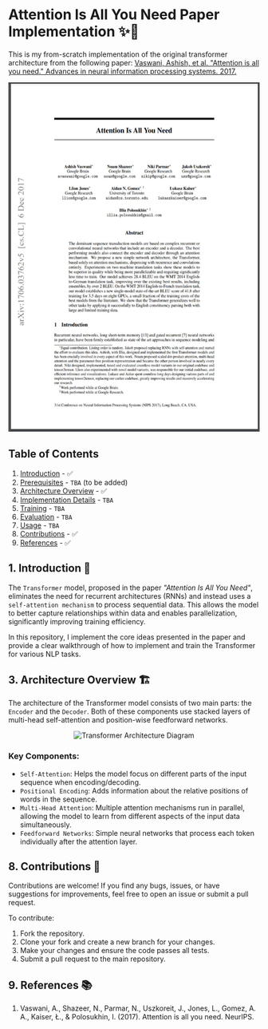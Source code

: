 # Attention Is All You Need Paper Implementation ✨📝

This is my from-scratch implementation of the original transformer architecture from the following paper: [Vaswani, Ashish, et al. "Attention is all you need." Advances in neural information processing systems. 2017.](https://arxiv.org/abs/1706.03762)

<a href=https://arxiv.org/pdf/1706.03762.pdf>
  <p align="center">
    <img width="540" height="700" src="/assets/banner_paper.jpg" alt="Attention Paper Banner Img">
  </p>
</a>


## Table of Contents

1. [Introduction](#introduction) - ✅
2. [Prerequisites](#prerequisites) - `TBA` (to be added)
3. [Architecture Overview](#architecture-overview) - ✅
4. [Implementation Details](#implementation-details) - `TBA`
5. [Training](#training) - `TBA`
6. [Evaluation](#evaluation) - `TBA`
7. [Usage](#usage) - `TBA`
8. [Contributions](#contributions) - ✅
9. [References](#references) - ✅


## 1. Introduction 📘

The `Transformer` model, proposed in the paper *"Attention Is All You Need"*, eliminates the need for recurrent architectures (RNNs) and instead uses a `self-attention mechanism` to process sequential data. This allows the model to better capture relationships within data and enables parallelization, significantly improving training efficiency.

In this repository, I implement the core ideas presented in the paper and provide a clear walkthrough of how to implement and train the Transformer for various NLP tasks.


<!-- ## 2. Prerequisites 🛠️

Before running the implementation, ensure you have the following dependencies:

- Python 3.x
- TensorFlow / PyTorch (depending on your preference)
- NumPy
- Matplotlib (for visualizations)
- scikit-learn (for model evaluation)
  
You can install the required dependencies by running:

```bash
pip install -r requirements.txt
``` -->

## 3. Architecture Overview 🏗️
The architecture of the Transformer model consists of two main parts: the `Encoder` and the `Decoder`. Both of these components use stacked layers of multi-head self-attention and position-wise feedforward networks. 

<p align="center">
  <img width="600" height="540" src="/assets/transformer_architecture.png" alt="Transformer Architecture Diagram">
</p>


### Key Components:
* `Self-Attention`: Helps the model focus on different parts of the input sequence when encoding/decoding.
* `Positional Encoding`: Adds information about the relative positions of words in the sequence.
* `Multi-Head Attention`: Multiple attention mechanisms run in parallel, allowing the model to learn from different aspects of the input data simultaneously.
* `Feedforward Networks`: Simple neural networks that process each token individually after the attention layer.

<!-- 
## 4. Implementation Details 🧩
The implementation is based on the architecture described in the paper and follows these key steps:


Input Processing:

* Tokenization of input text.
* Conversion of tokens to embeddings.
* Adding positional encoding to token embeddings.


Encoder Layer:

* Multi-Head Self-Attention.
* Add & Normalize.
* Position-Wise Feedforward Networks.

Decoder Layer:

* Multi-Head Self-Attention.
* Encoder-Decoder Attention.
* Position-Wise Feedforward Networks.

Final Output:

* Linear layer with softmax activation for generating the output sequence.

The entire model is built using either TensorFlow or PyTorch. You can switch between frameworks by selecting the appropriate implementation. -->


<!-- 
## 5. Training 🏋️‍♂️
The Transformer model is trained using supervised learning on large-scale datasets (e.g., language translation). The training process involves:

* Loss Function: Categorical Cross-Entropy Loss.
* Optimization: Adam optimizer with learning rate scheduling.
* Metrics: Perplexity and BLEU score for language translation tasks.

To train the model, simply run:

```bash
python train.py --dataset path_to_dataset
``` -->

<!-- ## 6. Evaluation 📊
After training, evaluate the model's performance on validation and test datasets. The evaluation script calculates metrics such as:

* BLEU Score: For machine translation tasks.
* Perplexity: For language modeling tasks.

Run the evaluation with:

```bash
python evaluate.py --model path_to_trained_model --dataset path_to_test_data
``` -->

<!-- 
## 7. Usage 🚀
Once the model is trained, you can use it for various NLP tasks like language translation or text generation.

Example usage:

```bash
python generate.py --model path_to_trained_model --input "Translate English to French: Hello, how are you?"
``` -->


## 8. Contributions 🤝
Contributions are welcome! If you find any bugs, issues, or have suggestions for improvements, feel free to open an issue or submit a pull request.

To contribute:

1. Fork the repository.
2. Clone your fork and create a new branch for your changes.
3. Make your changes and ensure the code passes all tests.
4. Submit a pull request to the main repository.


## 9. References 📚
1. Vaswani, A., Shazeer, N., Parmar, N., Uszkoreit, J., Jones, L., Gomez, A. A., Kaiser, Ł., & Polosukhin, I. (2017). Attention is all you need. NeurIPS.
